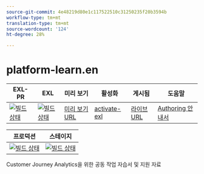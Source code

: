 ```yaml
---
source-git-commit: 4e48219d80e1c117522510c31250235f20b3594b
workflow-type: tm+mt
translation-type: tm+mt
source-wordcount: '124'
ht-degree: 28%

---
```

# platform-learn.en

| EXL-PR | EXL | 미리 보기 | 활성화 | 게시됨 | 도움말 |
|--- |--- |--- |--- |--- |--- |
| [![빌드 상태](https://docs.ci.corp.adobe.com/view/exl-pr/job/customer-journey-analytics-learn.en_pr-exl/badge/icon)](https://docs.ci.corp.adobe.com/view/exl-pr/job/customer-journey-analytics-learn.en_pr-exl/lastBuild/) | [![빌드 상태](https://docs.ci.corp.adobe.com/view/exl-pr/job/customer-journey-analytics-learn.en_exl/lastBuild/badge/icon)](https://docs.ci.corp.adobe.com/view/exl-pr/job/customer-journey-analytics-learn.en_exl/lastBuild/lastBuild) | [미리 보기 URL](https://experienceleague.corp.adobe.com/docs/customer-journey-analytics-learn/tutorials/overview.html?lang=en) | [activate-exl](https://docs.ci.corp.adobe.com/job/activate-exl/build/) | [라이브 URL](https://experienceleague.adobe.com/docs/customer-journey-analytics-learn/tutorials/overview.html?lang=en) | [Authoring 안내서](https://experienceleague.adobe.com/docs/authoring-guide-exl/using/home.html?lang=ko-kr) |

| 프로덕션 | 스테이지 |
|---|---|
| [![빌드 상태](https://docs.ci.corp.adobe.com/job/customer-journey-analytics-learn.en_production/badge/icon)](https://docs.ci.corp.adobe.com/job/customer-journey-analytics-learn.en_production/lastBuild) | [![빌드 상태](https://docs.ci.corp.adobe.com/job/customer-journey-analytics-learn.en_stage/badge/icon)](https://docs.ci.corp.adobe.com/job/customer-journey-analytics-learn.en_stage/lastBuild) |

Customer Journey Analytics을 위한 공동 작업 자습서 및 지원 자료
